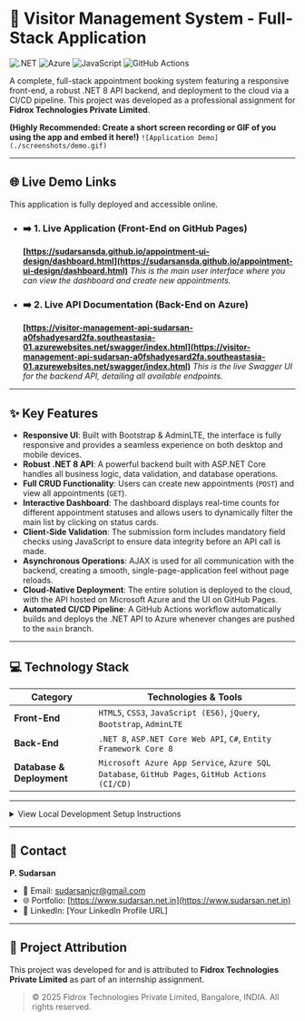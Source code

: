 # 🚀 Visitor Management System - Full-Stack Application

![.NET](https://img.shields.io/badge/.NET-8-512BD4?style=for-the-badge&logo=dotnet)
![Azure](https://img.shields.io/badge/Azure-App_Service-0089D6?style=for-the-badge&logo=microsoft-azure)
![JavaScript](https://img.shields.io/badge/JavaScript-ES6-F7DF1E?style=for-the-badge&logo=javascript)
![GitHub Actions](https://img.shields.io/badge/GitHub_Actions-CI/CD-2088FF?style=for-the-badge&logo=github-actions)

A complete, full-stack appointment booking system featuring a responsive front-end, a robust .NET 8 API backend, and deployment to the cloud via a CI/CD pipeline. This project was developed as a professional assignment for **Fidrox Technologies Private Limited**.

**(Highly Recommended: Create a short screen recording or GIF of you using the app and embed it here!)**
`![Application Demo](./screenshots/demo.gif)`

---

## 🌐 Live Demo Links

This application is fully deployed and accessible online.

*   ### ➡️ **1. Live Application (Front-End on GitHub Pages)**
    **[https://sudarsansda.github.io/appointment-ui-design/dashboard.html](https://sudarsansda.github.io/appointment-ui-design/dashboard.html)**
    *This is the main user interface where you can view the dashboard and create new appointments.*

*   ### ➡️ **2. Live API Documentation (Back-End on Azure)**
    **[https://visitor-management-api-sudarsan-a0fshadyesard2fa.southeastasia-01.azurewebsites.net/swagger/index.html](https://visitor-management-api-sudarsan-a0fshadyesard2fa.southeastasia-01.azurewebsites.net/swagger/index.html)**
    *This is the live Swagger UI for the backend API, detailing all available endpoints.*

---

## ✨ Key Features

*   **Responsive UI**: Built with Bootstrap & AdminLTE, the interface is fully responsive and provides a seamless experience on both desktop and mobile devices.
*   **Robust .NET 8 API**: A powerful backend built with ASP.NET Core handles all business logic, data validation, and database operations.
*   **Full CRUD Functionality**: Users can create new appointments (`POST`) and view all appointments (`GET`).
*   **Interactive Dashboard**: The dashboard displays real-time counts for different appointment statuses and allows users to dynamically filter the main list by clicking on status cards.
*   **Client-Side Validation**: The submission form includes mandatory field checks using JavaScript to ensure data integrity before an API call is made.
*   **Asynchronous Operations**: AJAX is used for all communication with the backend, creating a smooth, single-page-application feel without page reloads.
*   **Cloud-Native Deployment**: The entire solution is deployed to the cloud, with the API hosted on Microsoft Azure and the UI on GitHub Pages.
*   **Automated CI/CD Pipeline**: A GitHub Actions workflow automatically builds and deploys the .NET API to Azure whenever changes are pushed to the `main` branch.

---

## 💻 Technology Stack

| Category                  | Technologies & Tools                                                              |
| ------------------------- | --------------------------------------------------------------------------------- |
| **Front-End**             | `HTML5`, `CSS3`, `JavaScript (ES6)`, `jQuery`, `Bootstrap`, `AdminLTE`                |
| **Back-End**              | `.NET 8`, `ASP.NET Core Web API`, `C#`, `Entity Framework Core 8`                     |
| **Database & Deployment** | `Microsoft Azure App Service`, `Azure SQL Database`, `GitHub Pages`, `GitHub Actions (CI/CD)` |

---

<details>
<summary>View Local Development Setup Instructions</summary>

To run this project on your local machine, you will need **Visual Studio 2022** with the **"ASP.NET and web development"** workload and the **.NET 8 SDK**.

### 1. Backend Setup (VisitorManagementAPI)

1.  **Clone the Repository:**
    ```bash
    git clone https://github.com/sudarsanSDA/appointment-ui-design.git
    cd appointment-ui-design/API/VisitorManagementAPI
    ```
2.  **Install EF Core Tools:** If you don't have it, install the command-line tool.
    ```powershell
    dotnet tool install --global dotnet-ef
    ```
3.  **Restore Packages:** Open the `VisitorManagementAPI.sln` file in Visual Studio. It should restore packages automatically.
4.  **Update Connection String:** In `appsettings.Development.json`, ensure the `DefaultConnection` string points to your local SQL Server instance.
5.  **Create the Database:** Open the **Package Manager Console** (`View > Other Windows > Package Manager Console`) and run the migration command:
    ```powershell
    Update-Database
    ```
6.  **Run the API:** Press **F5** or click the green run button. The Swagger UI will open (e.g., at `https://localhost:7123/swagger`). Note the port number.

### 2. Frontend Setup

1.  **Configure API Endpoint:** Open `js/script.js` and `js/dashboard.js` and ensure the `apiUrl` or `API_BASE_URL` constant matches your backend's local port.
    ```javascript
    const apiUrl = 'https://localhost:7123/api/Appointments'; 
    ```
2.  **Launch the App:** Open `index.html` or `dashboard.html` in your web browser using a live server extension or by simply opening the file. The application is now connected to your local API.

</details>

---

## 👤 Contact

**P. Sudarsan**
*   📧 Email: [sudarsanjcr@gmail.com](mailto:sudarsanjcr@gmail.com)
*   🌐 Portfolio: [https://www.sudarsan.net.in](https://www.sudarsan.net.in)
*   🔗 LinkedIn: [Your LinkedIn Profile URL]

---

## 🏢 Project Attribution

This project was developed for and is attributed to **Fidrox Technologies Private Limited** as part of an internship assignment.

> © 2025 Fidrox Technologies Private Limited, Bangalore, INDIA. All rights reserved.